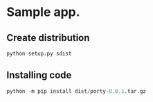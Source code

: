 # Sample app.

## Create distribution

```python
python setup.py sdist
```

## Installing code

```python
python -m pip install dist/porty-0.0.1.tar.gz
```